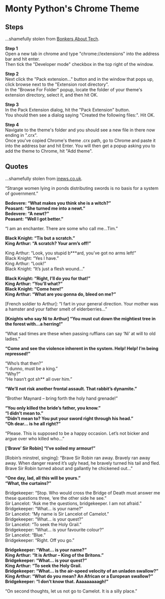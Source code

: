 # Monty Python's Chrome Theme

## Steps
...shamefully stolen from [Bonkers About Tech](https://www.bonkersabouttech.com/howto/how-to-change-google-chrome-theme-with-your-own-picture/453).

**Step 1**  
Open a new tab in chrome and type "chrome://extensions" into the address bar and hit enter.  
Then tick the "Developer mode" checkbox in the top right of the window.

**Step 2**  
Next click the "Pack extension..." button and in the window that pops up, click browse next to the "Extension root directory".  
In the "Browse For Folder" popup, locate the folder of your theme's extension directory, select it, and then hit OK.

**Step 3**  
In the Pack Extension dialog, hit the "Pack Extension" button.  
You should then see a dialog saying "Created the following files:".  Hit OK.

**Step 4**  
Navigate to the theme's folder and you should see a new file in there now ending in ".crx".  
Once you've copied Chrome's theme .crx path, go to Chrome and paste it into the address bar and hit Enter. You will then get a popup asking you to add the theme to Chrome, hit "Add theme".

## Quotes
...shamefully stolen from [inews.co.uk](https://inews.co.uk/light-relief/jokes/funniest-monty-python-quotes/).

“Strange women lying in ponds distributing swords is no basis for a system of government.”

**Bedevere: “What makes you think she is a witch?”**  
**Peasant: “She turned me into a newt.”**  
**Bedevere: “A newt?”**  
**Peasant: “Well I got better.”**

“I am an enchanter. There are some who call me…Tim.”

**Black Knight: “Tis but a scratch.”**  
**King Arthur: “A scratch? Your arm’s off!”**

King Arthur: “Look, you stupid b\*\*\*ard, you’ve got no arms left!”  
Black Knight: “Yes I have.”  
King Arthur: “Look!”  
Black Knight: “It’s just a flesh wound…”

**Black Knight: “Right, I’ll do you for that!”**  
**King Arthur: “You’ll what?”**  
**Black Knight: “Come here!”**  
**King Arthur: “What are you gonna do, bleed on me?”**  

[French soldier to Arthur]: “I fart in your general direction. Your mother was a hamster and your father smelt of elderberries…”

**[Knights who say Ni to Arthur] “You must cut down the mightiest tree in the forest with…a herring!”**

“What sad times are these when passing ruffians can say ‘Ni’ at will to old ladies.”

**“Come and see the violence inherent in the system. Help! Help! I’m being repressed!”**

“Who’s that then?”  
“I dunno, must be a king.”  
“Why?”  
“He hasn’t got sh\*\* all over him.”  

**“We’ll not risk another frontal assault. That rabbit’s dynamite.”**

“Brother Maynard – bring forth the holy hand grenade!”

**“You only killed the bride’s father, you know.”**  
**“I didn’t mean to.”**  
**“Didn’t mean to? You put your sword right through his head.”**  
**“Oh dear… is he all right?”**  

“Please. This is supposed to be a happy occasion. Let’s not bicker and argue over who killed who…”

**[‘Brave’ Sir Robin] “I’ve soiled my armour!”**

[Robin’s minstrel, singing]: “Brave Sir Robin ran away. Bravely ran away away. When danger reared it’s ugly head, he bravely turned his tail and fled. Brave Sir Robin turned about and gallantly he chickened out…”

**“One day, lad, all this will be yours.”**  
**“What, the curtains?”**

Bridgekeeper: “Stop. Who would cross the Bridge of Death must answer me these questions three, ‘ere the other side he see.”  
Sir Lancelot: “Ask me the questions, bridgekeeper. I am not afraid.”  
Bridgekeeper: “What… is your name?”  
Sir Lancelot: “My name is Sir Lancelot of Camelot.”  
Bridgekeeper: “What… is your quest?”  
Sir Lancelot: “To seek the Holy Grail.”  
Bridgekeeper: “What… is your favourite colour?”  
Sir Lancelot: “Blue.”  
Bridgekeeper: “Right. Off you go.”

**Bridgekeeper: “What… is your name?”**  
**King Arthur: “It is Arthur – King of the Britons.”**  
**Bridgekeeper: “What… is your quest?”**  
**King Arthur: “To seek the Holy Grail.**  
**Bridgekeeper: “What… is the air-speed velocity of an unladen swallow?”**  
**King Arthur: “What do you mean? An African or a European swallow?”**  
**Bridgekeeper: “I don’t know that. Aaaaaaaaagh!”**  

“On second thoughts, let us not go to Camelot. It is a silly place.”
